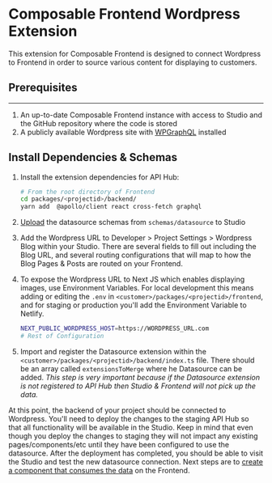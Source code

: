 # Composable Frontend Wordpress Extension
This extension for Composable Frontend is designed to connect Wordpress to Frontend in order to source various content for displaying to customers.

## Prerequisites
---
1. An up-to-date Composable Frontend instance with access to Studio and the GitHub repository where the code is stored
2. A publicly available Wordpress site with [WPGraphQL](https://wordpress.org/plugins/wp-graphql/) installed

## Install Dependencies & Schemas
1. Install the extension dependencies for API Hub:
   ```bash
   # From the root directory of Frontend
   cd packages/<projectid>/backend/
   yarn add  @apollo/client react cross-fetch graphql
   ```

2. [Upload](https://docs.commercetools.com/frontend-studio/using-the-schema-editor#data-sources-schema) the datasource schemas from `schemas/datasource` to Studio

3. Add the Wordpress URL to Developer > Project Settings > Wordpress Blog within your Studio. There are several fields to fill out including the Blog URL, and several routing configurations that will map to how the Blog Pages & Posts are routed on your Frontend.

4. To expose the Wordpress URL to Next JS which enables displaying images, use Environment Variables. For local development this means adding or editing the `.env` in `<customer>/packages/<projectid>/frontend`, and for staging or production you'll add the Environment Variable to Netlify.
    ```bash
    NEXT_PUBLIC_WORDPRESS_HOST=https://WORDPRESS_URL.com
    # Rest of Configuration
    ```

5.  Import and register the Datasource extension within the `<customer>/packages/<projectid>/backend/index.ts` file. There should be an array called `extensionsToMerge` where he Datasource can be added. _This step is very important because if the Datasource extension is not registered to API Hub then Studio & Frontend will not pick up the data._

At this point, the backend of your project should be connected to Wordpress. You'll need to deploy the changes to the staging API Hub so that all functionality will be available in the Studio. Keep in mind that even though you deploy the changes to staging they will not impact any existing pages/components/etc until they have been configured to use the datasource. After the deployment has completed, you should be able to visit the Studio and test the new datasource connection. Next steps are to [create a component that consumes the data](https://docs.commercetools.com/frontend-development/developing-a-data-source-extension#4-create-a-component-that-consumes-the-data-source) on the Frontend.

